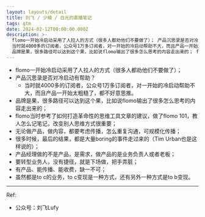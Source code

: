 ```yaml
---
layout: layouts/detail
title: 刘飞 / 少楠 / 白光的直播笔记
tags: gtm
date: 2024-02-12T00:00:00.000Z
description: >-
  flomo一开始冷启动采用了人拉人的方式（很多人都劝他们不要做了）； 产品沉思录是否对冷启动有帮助？
  当时就4000多的订阅者，公众号1万多订阅者，对一开始的冷启动帮助不大，而且产品一开始太粗糙了，都不好意思推。
  品牌是果，很多路径可以达到这个果，比如说flomo输出了很多怎么思考的内容走出来的； flomo当时参考了...
---
```

* flomo一开始冷启动采用了人拉人的方式（很多人都劝他们不要做了）；
* 产品沉思录是否对冷启动有帮助？
  * 当时就4000多的订阅者，公众号1万多订阅者，对一开始的冷启动帮助不大，而且产品一开始太粗糙了，都不好意思推。
* 品牌是果，很多路径可以达到这个果，比如说flomo输出了很多怎么思考的内容走出来的；
* flomo当时参考了如何打造革命性的思维工具文章的建议，做了flomo 101，教人怎么记笔记，改变别人思维方式很重要；
* 无论做产品，做内容，都要考虑传播，怎么重复沟通，可规模化传播；
* 很多时候，最后的结果，都是大量boring的事件走过来的（Tim Urban也是这样说的）；
* 产品经理做的不是产品，是需求，做产品的是业务负责人或者老板；
* 要转型业务人，没有捷径，就是下场做，把手弄脏；
* 有产品、能传播、能收费，缺一不可；
* 虽然都是to c的业务，to c变现是一种方式，还有另外一种方式是to b变现。

---

Ref:
* 公众号：刘飞Lufy
